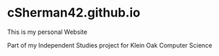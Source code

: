 # cSherman42.github.io
This is my personal Website

Part of my Independent Studies project for Klein Oak Computer Science
